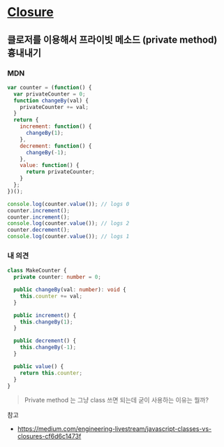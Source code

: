 # [Closure](https://developer.mozilla.org/ko/docs/Web/JavaScript/Guide/Closures)

## 클로저를 이용해서 프라이빗 메소드 (private method) 흉내내기

### MDN

```js
var counter = (function() {
  var privateCounter = 0;
  function changeBy(val) {
    privateCounter += val;
  }
  return {
    increment: function() {
      changeBy(1);
    },
    decrement: function() {
      changeBy(-1);
    },
    value: function() {
      return privateCounter;
    }
  };
})();

console.log(counter.value()); // logs 0
counter.increment();
counter.increment();
console.log(counter.value()); // logs 2
counter.decrement();
console.log(counter.value()); // logs 1
```

### 내 의견

```ts
class MakeCounter {
  private counter: number = 0;

  public changeBy(val: number): void {
    this.counter += val;
  }

  public increment() {
    this.changeBy(1);
  }

  public decrement() {
    this.changeBy(-1);
  }

  public value() {
    return this.counter;
  }
}
```

> Private method 는 그냥 class 쓰면 되는데 굳이 사용하는 이유는 뭘까?

참고

- https://medium.com/engineering-livestream/javascript-classes-vs-closures-cf6d6c1473f
